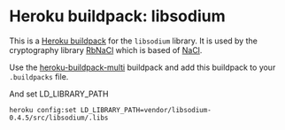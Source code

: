 # Heroku buildpack: libsodium

This is a [Heroku buildpack](http://devcenter.heroku.com/articles/buildpacks) for the `libsodium` library. It is used by the cryptography library [RbNaCl](https://github.com/cryptosphere/rbnacl) which is based of [NaCl](http://nacl.cr.yp.to/).

Use the [heroku-buildpack-multi](https://github.com/ddollar/heroku-buildpack-multi) buildpack and add this buildpack to your `.buildpacks` file.


And set LD_LIBRARY_PATH

```
heroku config:set LD_LIBRARY_PATH=vendor/libsodium-0.4.5/src/libsodium/.libs
```
